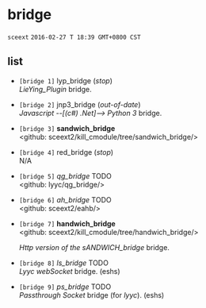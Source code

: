 <!-- bridge.md, sceext2/doc/, (sceext <sceext@foxmail.com>)
   - test201602271839
  -->

# bridge
`sceext` `2016-02-27 T 18:39 GMT+0800 CST`


## list

+ `[bridge 1]` lyp_bridge (*stop*) <br />
  *LieYing_Plugin* bridge. 

+ `[bridge 2]` jnp3_bridge (*out-of-date*) <br />
  *Javascript --[(c#) .Net]--> Python 3* bridge. 

+ `[bridge 3]` **sandwich_bridge** <br />
  &lt;github: sceext2/kill_cmodule/tree/sandwich_bridge/&gt;

+ `[bridge 4]` red_bridge (*stop*) <br />
  N/A

+ `[bridge 5]` *qg_bridge* TODO <br />
  &lt;github: lyyc/qg_bridge/&gt;

+ `[bridge 6]` *ah_bridge* TODO <br />
  &lt;github: sceext2/eahb/&gt;

+ `[bridge 7]` **handwich_bridge** <br />
  &lt;github: sceext2/kill_cmodule/tree/handwich_bridge/&gt;
  
  *Http version of the sANDWICH_bridge* bridge. 

+ `[bridge 8]` *ls_bridge* TODO <br />
  *Lyyc webSocket* bridge. (eshs)

+ `[bridge 9]` *ps_bridge* TODO <br />
  *Passthrough Socket* bridge (for *lyyc*). (eshs)

<!-- end bridge.md -->


